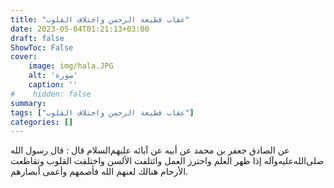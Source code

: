 ```yaml
---
title: "عقاب قطيعة الرحمن واختلاف القلوب"
date: 2023-05-04T01:21:13+03:00
draft: false
ShowToc: False
cover:
    image: img/hala.JPG
    alt: 'صورة'
    caption: ''
#    hidden: false
summary: 
tags: ["عقاب قطيعة الرحمن واختلاف القلوب"]
categories: []
---
```

عن الصادق جعفر بن محمد عن أبيه عن آبائه عليهم‌السلام قال :
قال رسول الله صلى‌الله‌عليه‌وآله إذا ظهر العلم واحترز العمل وائتلفت الألسن
واختلفت القلوب وتقاطعت الأرحام هنالك لعنهم الله فأصمهم وأعمى
أبصارهم.


